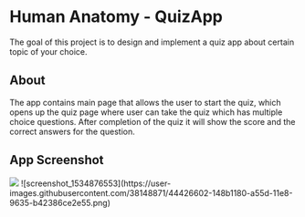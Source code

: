 # Human Anatomy - QuizApp
The goal of this project is to design and implement a quiz app about certain topic of your choice.

## About
The app contains main page that allows the user to start the quiz, which opens up the quiz page where user can take the quiz 
which has multiple choice questions. After completion of the quiz it will show the score and the correct answers
for the question.

## App Screenshot
<img src="https://user-images.githubusercontent.com/38148871/44426602-148b1180-a55d-11e8-9635-b42386ce2e55.png">
![screenshot_1534876553](https://user-images.githubusercontent.com/38148871/44426602-148b1180-a55d-11e8-9635-b42386ce2e55.png)


